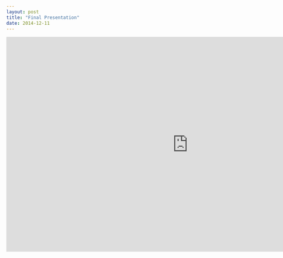 ```yaml
---
layout: post
title: "Final Presentation"
date: 2014-12-11
---
```


<iframe src="https://docs.google.com/presentation/d/12vIOT_mxzB0rpX8ic-DZ0dUjr4d1OytkD7N9zaqZ2ug/embed?start=false&loop=false&delayms=60000000" frameborder="0" width="960" height="569" allowfullscreen="true" mozallowfullscreen="true" webkitallowfullscreen="true"></iframe>
